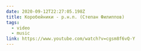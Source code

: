 ```yaml
---
date: 2020-09-12T22:27:05.198Z
title: Коробейники - р.н.п. (Степан Филиппов)
tags:
  - video
  - music
link: https://www.youtube.com/watch?v=cgsm8f6vQ-Y
---
```

